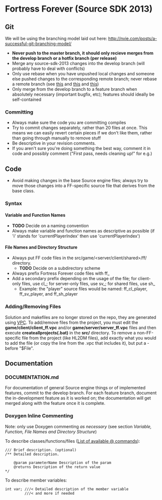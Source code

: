 # Fortress Forever (Source SDK 2013)

## Git

We will be using the branching model laid out here: http://nvie.com/posts/a-successful-git-branching-model/

* __Never push to the master branch, it should only recieve merges from the develop branch or a hotfix branch (per release)__
* Merge any source-sdk-2013 changes into the develop branch (will probably have to deal with conflicts)
* Only use rebase when you have unpushed local changes and someone else pushed changes to the corresponding remote branch; never rebase a remote branch (see [this](https://github.com/dchelimsky/rspec/wiki/Topic-Branches) and [this](http://ginsys.eu/git-and-github-keeping-a-feature-branch-updated-with-upstream/) and [this](http://www.jarrodspillers.com/git/2009/08/19/git-merge-vs-git-rebase-avoiding-rebase-hell.html))
* Only merge from the develop branch to a feature branch when absolutely necessary (important bugfix, etc); features should ideally be self-contained

### Committing

* Always make sure the code you are committing compiles
* Try to commit changes separately, rather than 20 files at once. This means we can easily revert certain pieces if we don't like them, rather than going through manually to remove stuff
* Be descriptive in your revision comments.
* If you aren't sure you're doing something the best way, comment it in code and possibly comment ("First pass, needs cleaning up!" for e.g.)

## Code

* Avoid making changes in the base Source engine files; always try to move those changes into a FF-specific source file that derives from the base class.

### Syntax

#### Variable and Function Names

* __TODO__ Decide on a naming convention
* Always make variable and function names as descriptive as possible (if 'i' stands for 'currentPlayerIndex' then use 'currentPlayerIndex')

#### File Names and Directory Structure

* Always put FF code files in the src/game/<server/client/shared>/ff/ directory.
    * __TODO__ Decide on a subdirectory scheme
* Always prefix Fortress Forever code files with ff_
* Add a secondary prefix depending on the usage of the file; for client-only files, use cl\_; for server-only files, use sv\_; for shared files, use sh\_
    * Example: the "player" source files would be named: ff\_cl\_player, ff\_sv\_player, and ff\_sh\_player

### Adding/Removing Files

Solution and makefiles are no longer stored on the repo, they are generated using [VPC](https://developer.valvesoftware.com/wiki/Valve_Project_Creator). To add/remove files from the project, you must edit the __game/client/client_ff.vpc__ and/or __game/server/server_ff.vpc__ files and then execute __createallprojects(.bat)__ in the __src/__ directory. To remove a non-FF-specific file from the project (like HL2DM files), add exactly what you would to add the file (or copy the line from the .vpc that includes it), but put a - before "$File".

## Documentation

### DOCUMENTATION.md

For documentation of general Source engine things or of implemented features, commit to the develop branch. For each feature branch, document the in-development feature as it is worked on; the documentation will get merged along with the feature once it is complete.

### Doxygen Inline Commenting

Note: only use Doxygen commenting *as necessary* (see section *Variable, Function, File Names and Directory Structure*)

To describe classes/functions/files ([List of available @ commands](http://www.stack.nl/~dimitri/doxygen/manual/commands.html#cmdreturns)):

    /// Brief description. (optional)
    /** Detailed description. 

        @param parameterName Description of the param
        @returns Description of the return value
    */

To describe member variables:

    int var; ///< Detailed description of the member variable
             ///< and more if needed
